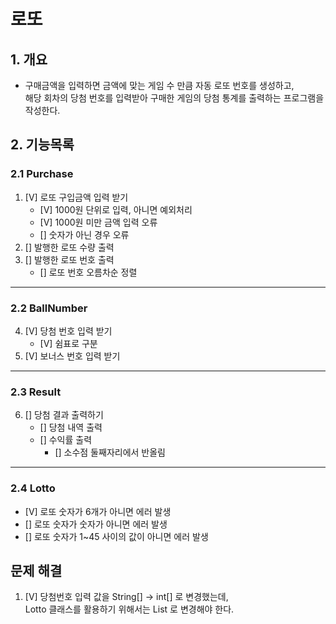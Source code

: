 # 로또
## 1. 개요
- 구매금액을 입력하면 금액에 맞는 게임 수 만큼 자동 로또 번호를 생성하고,   
해당 회차의 당첨 번호를 입력받아 구매한 게임의 당첨 통계를 출력하는 프로그램을 작성한다.   

## 2. 기능목록   
### 2.1 Purchase
1. [V] 로또 구입금액 입력 받기 
    - [V] 1000원 단위로 입력, 아니면 예외처리
    - [V] 1000원 미만 금액 입력 오류
    - [] 숫자가 아닌 경우 오류
2. [] 발행한 로또 수량 출력
3. [] 발행한 로또 번호 출력
    - [] 로또 번호 오름차순 정렬
***
### 2.2 BallNumber
4. [V] 당첨 번호 입력 받기
    - [V] 쉼표로 구분
5. [V] 보너스 번호 입력 받기
***
### 2.3 Result
6. [] 당첨 결과 출력하기
    - [] 당첨 내역 출력
    - [] 수익률 출력
        + [] 소수점 둘째자리에서 반올림
***
### 2.4 Lotto
   - [V] 로또 숫자가 6개가 아니면 에러 발생
   - [] 로또 숫자가 숫자가 아니면 에러 발생
   - [] 로또 숫자가 1~45 사이의 값이 아니면 에러 발생

## 문제 해결
1. [V] 당첨번호 입력 값을 String[] -> int[] 로 변경했는데,   
   Lotto 클래스를 활용하기 위해서는 List<Intager> 로 변경해야 한다.